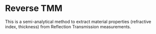# Reverse TMM
This is a semi-analytical method to extract material properties (refractive index, thickness) from Reflection Transmission measurements. 